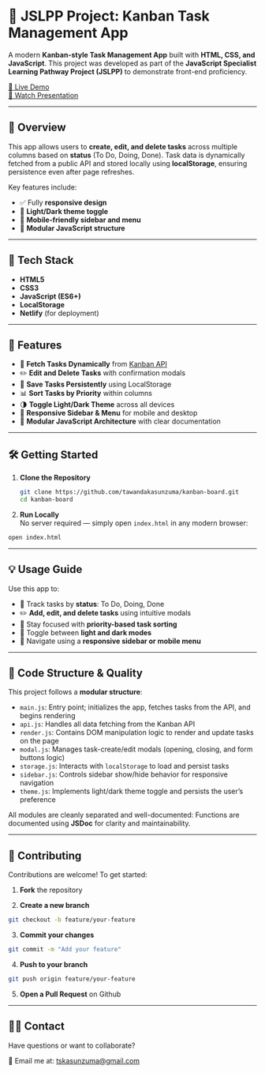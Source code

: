 # 🚀 JSLPP Project: Kanban Task Management App

A modern **Kanban-style Task Management App** built with **HTML, CSS, and JavaScript**. This project was developed as part of the **JavaScript Specialist Learning Pathway Project (JSLPP)** to demonstrate front-end proficiency.

[🔗 Live Demo](https://tawanda-kanban-task-manager.netlify.app/)  
[🎥 Watch Presentation](https://www.veed.io/view/7933f199-1acb-4e14-9a64-bebad7684c26?panel=share)

---

## 📝 Overview

This app allows users to **create, edit, and delete tasks** across multiple columns based on **status** (To Do, Doing, Done). Task data is dynamically fetched from a public API and stored locally using **localStorage**, ensuring persistence even after page refreshes.

Key features include:

- ✅ Fully **responsive design**
- 🌙 **Light/Dark theme toggle**
- 📱 **Mobile-friendly sidebar and menu**
- 🧩 **Modular JavaScript structure**

---

## 🧰 Tech Stack

- **HTML5**
- **CSS3**
- **JavaScript (ES6+)**
- **LocalStorage**
- **Netlify** (for deployment)

---

## 🚀 Features

- 🔄 **Fetch Tasks Dynamically** from [Kanban API](https://jsl-kanban-api.vercel.app/)
- ✏️ **Edit and Delete Tasks** with confirmation modals
- 💾 **Save Tasks Persistently** using LocalStorage
- 📊 **Sort Tasks by Priority** within columns
- 🌗 **Toggle Light/Dark Theme** across all devices
- 📱 **Responsive Sidebar & Menu** for mobile and desktop
- 🧩 **Modular JavaScript Architecture** with clear documentation

---

## 🛠️ Getting Started

1. **Clone the Repository**

   ```bash
   git clone https://github.com/tawandakasunzuma/kanban-board.git
   cd kanban-board

   ```

2. **Run Locally**  
   No server required — simply open `index.html` in any modern browser:

```bash
open index.html
```

---

## 💡 Usage Guide

Use this app to:

- 📌 Track tasks by **status**: To Do, Doing, Done
- ✏️ **Add, edit, and delete tasks** using intuitive modals
- 🎯 Stay focused with **priority-based task sorting**
- 🌙 Toggle between **light and dark modes**
- 📱 Navigate using a **responsive sidebar or mobile menu**

---

## 📖 Code Structure & Quality

This project follows a **modular structure**:

- `main.js`: Entry point; initializes the app, fetches tasks from the API, and begins rendering
- `api.js`: Handles all data fetching from the Kanban API
- `render.js`: Contains DOM manipulation logic to render and update tasks on the page
- `modal.js`: Manages task-create/edit modals (opening, closing, and form buttons logic)
- `storage.js`: Interacts with `localStorage` to load and persist tasks
- `sidebar.js`: Controls sidebar show/hide behavior for responsive navigation
- `theme.js`: Implements light/dark theme toggle and persists the user’s preference

All modules are cleanly separated and well-documented:
Functions are documented using **JSDoc** for clarity and maintainability.

---

## 🧩 Contributing

Contributions are welcome! To get started:

1. **Fork** the repository

2. **Create a new branch**

```bash
git checkout -b feature/your-feature
```

3. **Commit your changes**

```bash
git commit -m "Add your feature"
```

4. **Push to your branch**

```bash
git push origin feature/your-feature
```

5. **Open a Pull Request** on Github

---

## 🙋‍♂️ Contact

Have questions or want to collaborate?

📧 Email me at: [tskasunzuma@gmail.com](mailto:tskasunzuma@gmail.com)
